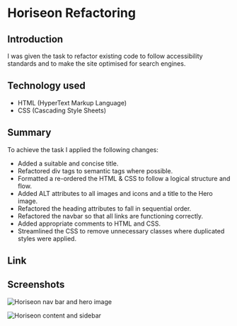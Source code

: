 # Horiseon Refactoring

## Introduction

I was given the task to refactor existing code to follow accessibility standards and to make the site optimised for search engines.

## Technology used

- HTML (HyperText Markup Language)
- CSS (Cascading Style Sheets)

## Summary

To achieve the task I applied the following changes:

- Added a suitable and concise title.
- Refactored div tags to semantic tags where possible.
- Formatted a re-ordered the HTML & CSS to follow a logical structure and flow.
- Added ALT attributes to all images and icons and a title to the Hero image.
- Refactored the heading attributes to fall in sequential order.
- Refactored the navbar so that all links are functioning correctly.
- Added appropriate comments to HTML and CSS.
- Streamlined the CSS to remove unnecessary classes where duplicated styles were applied.

## Link

## Screenshots

![Horiseon nav bar and hero image](https://user-images.githubusercontent.com/93350224/145581708-a9c7b955-1fee-491b-8144-0936f88a7ce7.png)

![Horiseon content and sidebar](https://user-images.githubusercontent.com/93350224/145581908-c494237d-717f-4c57-89d8-6fde5e8a0c88.png)
